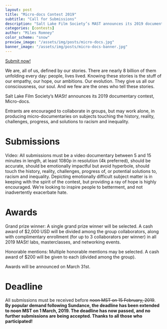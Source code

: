 ```yaml
---
layout: post
title: "Micro-docs Contest 2019"
subtitle: "Call for Submissions"
description: "Salt Lake Film Society’s MAST announces its 2019 documentary contest, 'Micro-docs'."
categories: [contests]
author: "Miles Romney"
color_scheme: "snow"
preview_image: "/assets/img/posts/micro-docs.jpg"
banner_image: "/assets/img/posts/micro-docs-banner.jpg"
---
```


<a class="button" href="#cognito"><span class="xcon-forward"></span> Submit now!</a>

We are, all of us, defined by our stories. There are nearly 8 billion of them unfolding every day: people, lives lived. Knowing these stories is the stuff of our empathy, our hope, our ambitions. Our evolution. They give us all our consciousness, our soul. And we few are the ones who tell these stories.

Salt Lake Film Society’s MASt! announces its 2019 documentary contest, Micro-docs.

Entrants are encouraged to collaborate in groups, but may work alone, in producing micro-documentaries on subjects touching the history, reality, challenges, progress, and solutions to racism and inequality.

# Submissions

Video: All submissions must be a video documentary between 5 and 15 minutes in length, at least 1080p in resolution (4k preferred), should be accurate, should be emotionally impactful but avoid hyperbole, should touch the history, reality, challenges, progress of, or potential solutions to, racism and inequality. Depicting emotionally difficult subject matter is in keeping with the spirit of the contest, but providing a ray of hope is highly encouraged. We’re looking to inspire people to betterment, and not inadvertently exacerbate hate.

# Awards

Grand prize winner: A single grand prize winner will be selected. A cash award of $2,000 USD will be divided among the group collaborators, along with complimentary enrollment (for up to 3 collaborators per winner) in all 2019 MASt! labs, masterclasses, and networking events.

Honorable mentions: Multiple honorable mentions may be selected. A cash award of $200 will be given to each (divided among the group).

Awards will be announced on March 31st.

# Deadline

All submissions must be received before <strike>noon MST on 15 February, 2019</strike>. <strong>By popular demand following Sundance, the deadline has been extended to noon MST on 1 March, 2019. <strong>The deadline has now passed, and no further submissions are being accepted. Thanks to all those who participated!</strong>
